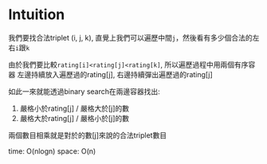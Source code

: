 # Intuition

我們要找合法triplet (i, j, k), 直覺上我們可以遍歷中間`j`，然後看有多少個合法的左右`i`跟`k`

由於我們要比較`rating[i]<rating[j]<rating[k]`, 所以遍歷過程中用兩個有序容器
左邊持續放入遍歷過的rating[j], 右邊持續彈出遍歷過的rating[j]

如此一來就能透過binary search在兩邊容器找出:
1. 嚴格小於rating[j] / 嚴格大於[j]的數
2. 嚴格大於rating[j] / 嚴格小於[j]的數

兩個數目相乘就是對於的數[j]來說的合法triplet數目


time: O(nlogn)
space: O(n)